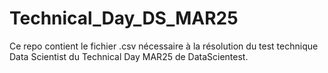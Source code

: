 # Technical_Day_DS_MAR25

Ce repo contient le fichier .csv nécessaire à la résolution du test technique Data Scientist du Technical Day MAR25 de DataScientest.
